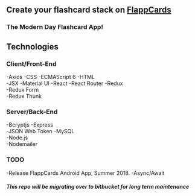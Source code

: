 ## Create your flashcard stack on [FlappCards](https://flappcards.com/about) 

### The Modern Day Flashcard App!

## Technologies 

### Client/Front-End
-Axios
-CSS
-ECMAScript 6
-HTML  
-JSX
-Material UI
-React
-React Router 
-Redux  
-Redux Form  
-Redux Thunk

### Server/Back-End
-Bcryptjs 
-Express  
-JSON Web Token
-MySQL  
-Node.js    
-Nodemailer

### TODO
-Release FlappCards Android App, Summer 2018.
-Async/Await

##### This repo will be migrating over to bitbucket for long term maintenance